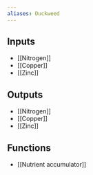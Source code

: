 ```yaml
---
aliases: Duckweed
---
```


## Inputs
- [[Nitrogen]]
- [[Copper]] 
- [[Zinc]]

## Outputs
- [[Nitrogen]]
- [[Copper]] 
- [[Zinc]]

## Functions
- [[Nutrient accumulator]]